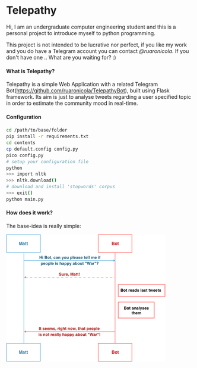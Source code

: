 # Telepathy
Hi, I am an undergraduate computer engineering student and this is a personal project to introduce myself to python programming.

This project is not intended to be lucrative nor perfect, if you like my work and you do have a Telegram account you can contact *@ruaronicola*. If you don't have one .. What are you waiting for? :)

#### What is Telepathy?
Telepathy is a simple Web Application with a related Telegram Bot(https://github.com/ruaronicola/TelepathyBot), built using Flask framework. Its aim is just to analyse tweets regarding a user specified topic in order to estimate the community mood in real-time.

#### Configuration
```bash
cd /path/to/base/folder
pip install -r requirements.txt
cd contents
cp default.config config.py
pico config.py
# setup your configuration file
python
>>> import nltk
>>> nltk.download()
# download and install 'stopwords' corpus
>>> exit()
python main.py
```

#### How does it work?
The base-idea is really simple:

<a href="url"><img src="contents/static/flow.png" align="center" ></a>
